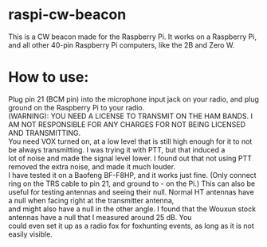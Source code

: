 # raspi-cw-beacon

This is a CW beacon made for the Raspberry Pi. It works on a Raspberry Pi, and all other 40-pin Raspberry Pi computers, like the 2B and Zero W. 

# How to use: 

Plug pin 21 (BCM pin) into the microphone input jack on your radio, and plug ground on the Raspberry Pi to your radio. <br>
(WARNING): YOU NEED A LICENSE TO TRANSMIT ON THE HAM BANDS. I AM NOT RESPONSIBLE FOR ANY CHARGES FOR NOT BEING LICENSED AND TRANSMITTING. <br>
You need VOX turned on, at a low level that is still high enough for it to not be always transmitting. I was trying it with PTT, but that induced a <br>
lot of noise and made the signal level lower. I found out that not using PTT removed the extra noise, and made it much louder. <br>
I have tested it on a Baofeng BF-F8HP, and it works just fine. (Only connect ring on the TRS cable to pin 21, and ground to - on the Pi.)
This can also be useful for testing antennas and seeing their null. Normal HT antennas have a null when facing right at the transmitter antenna, <br>
and might also have a null in the other angle. I found that the Wouxun stock antennas have a null that I measured around 25 dB. You <br>
could even set it up as a radio fox for foxhunting events, as long as it is not easily visible.
